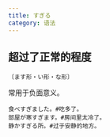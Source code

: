 ```yaml
---
title: すぎる
category: 语法
---
```


## 超过了正常的程度

`〔ます形・い形・な形〕`

常用于负面意义。

```example
食べすぎました。#吃多了。
部屋が寒すぎます。#房间里太冷了。
静かすぎる所。#过于安静的地方。
```
